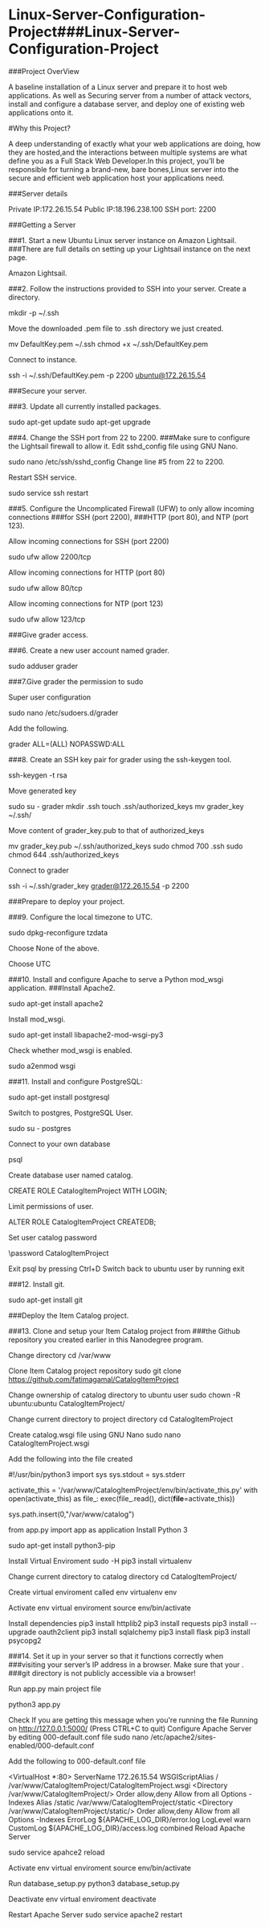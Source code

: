 # Linux-Server-Configuration-Project###Linux-Server-Configuration-Project
###Project OverView

A baseline installation of a Linux server and prepare it to host web applications. 
As well as Securing server from a number of attack vectors,
install and configure a database server,
and deploy one of existing web applications onto it.

#Why this Project?

A deep understanding of exactly what your web applications are doing,
how they are hosted,and the interactions between multiple systems are what define you as
a Full Stack Web Developer.In this project, you’ll be responsible for turning a brand-new,
bare bones,Linux server into the secure and efficient web application host your applications need.

###Server details

Private IP:172.26.15.54
Public IP:18.196.238.100
SSH port: 2200

###Getting a Server

###1. Start a new Ubuntu Linux server instance on Amazon Lightsail. 
###There are full details on setting up your Lightsail instance on the next page.

Amazon Lightsail.

###2. Follow the instructions provided to SSH into your server.
Create a directory.


mkdir -p ~/.ssh

Move the downloaded .pem file to .ssh directory we just created.

mv DefaultKey.pem ~/.ssh
chmod +x ~/.ssh/DefaultKey.pem

Connect to instance.

ssh -i ~/.ssh/DefaultKey.pem -p 2200 ubuntu@172.26.15.54

###Secure your server.

###3. Update all currently installed packages.

sudo apt-get update
sudo apt-get upgrade

###4. Change the SSH port from 22 to 2200. 
###Make sure to configure the Lightsail firewall to allow it.
Edit sshd_config file using GNU Nano.

sudo nano /etc/ssh/sshd_config
Change line #5 from 22 to 2200.

Restart SSH service.

sudo service ssh restart

###5. Configure the Uncomplicated Firewall (UFW) to only allow incoming connections 
###for SSH (port 2200),
###HTTP (port 80), and NTP (port 123).

Allow incoming connections for SSH (port 2200)

sudo ufw allow 2200/tcp

Allow incoming connections for HTTP (port 80)

sudo ufw allow 80/tcp

Allow incoming connections for NTP (port 123)

sudo ufw allow 123/tcp

###Give grader access.

###6. Create a new user account named grader.

sudo adduser grader

###7.Give grader the permission to sudo

Super user configuration

sudo nano /etc/sudoers.d/grader

Add the following.

grader ALL=(ALL) NOPASSWD:ALL

###8. Create an SSH key pair for grader using the ssh-keygen tool.

ssh-keygen -t rsa

Move generated key

sudo su - grader
mkdir .ssh
touch .ssh/authorized_keys
mv grader_key ~/.ssh/

Move content of grader_key.pub to that of authorized_keys

mv grader_key.pub ~/.ssh/authorized_keys
sudo chmod 700 .ssh
sudo chmod 644 .ssh/authorized_keys

Connect to grader

ssh -i ~/.ssh/grader_key grader@172.26.15.54 -p 2200

###Prepare to deploy your project.

###9. Configure the local timezone to UTC.

sudo dpkg-reconfigure tzdata

Choose None of the above.

Choose UTC

###10. Install and configure Apache to serve a Python mod_wsgi application.
###Install Apache2.

sudo apt-get install apache2

Install mod_wsgi.

sudo apt-get install libapache2-mod-wsgi-py3

Check whether mod_wsgi is enabled.

sudo a2enmod wsgi

###11. Install and configure PostgreSQL:

sudo apt-get install postgresql

Switch to postgres, PostgreSQL User.

sudo su - postgres

Connect to your own database

psql

Create database user named catalog.

CREATE ROLE CatalogItemProject WITH LOGIN;

Limit permissions of user.

ALTER ROLE CatalogItemProject CREATEDB;

Set user catalog password

\password CatalogItemProject

Exit psql by pressing Ctrl+D
Switch back to ubuntu user by running exit

###12. Install git.

sudo apt-get install git

###Deploy the Item Catalog project.

###13. Clone and setup your Item Catalog project from 
###the Github repository you created earlier in this Nanodegree program.

Change directory
cd /var/www

Clone Item Catalog project repository
sudo git clone https://github.com/fatimagamal/CatalogItemProject

Change ownership of catalog directory to ubuntu user
sudo chown -R ubuntu:ubuntu CatalogItemProject/

Change current directory to project directory
cd CatalogItemProject

Create catalog.wsgi file using GNU Nano
sudo nano CatalogItemProject.wsgi

Add the following into the file created

#!/usr/bin/python3
import sys
sys.stdout = sys.stderr

activate_this = '/var/www/CatalogItemProject/env/bin/activate_this.py'
with open(activate_this) as file_:
exec(file_.read(), dict(__file__=activate_this))

sys.path.insert(0,"/var/www/catalog")

from app.py import app as application
Install Python 3

sudo apt-get install python3-pip

Install Virtual Enviroment
sudo -H pip3 install virtualenv

Change current directory to catalog directory
cd CatalogItemProject/

Create virtual enviroment called env
virtualenv env

Activate env virtual enviroment
source env/bin/activate

Install dependencies
pip3 install httplib2
pip3 install requests
pip3 install --upgrade oauth2client
pip3 install sqlalchemy
pip3 install flask
pip3 install psycopg2

###14. Set it up in your server so that it functions correctly when 
###visiting your server’s IP address in a browser. Make sure that your .
###git directory is not publicly accessible via a browser!

Run app.py main project file

python3 app.py

Check If you are getting this message when you're running the file
Running on http://127.0.0.1:5000/ (Press CTRL+C to quit)
Configure Apache Server by editing 000-default.conf file
sudo nano /etc/apache2/sites-enabled/000-default.conf

Add the following to 000-default.conf file





<VirtualHost *:80>
            ServerName 172.26.15.54
            WSGIScriptAlias / /var/www/CatalogItemProject/CatalogItemProject.wsgi
            <Directory /var/www/CatalogItemProject/>
                  Order allow,deny
                  Allow from all
                  Options -Indexes
            </Directory>
            Alias /static /var/www/CatalogItemProject/static
            <Directory /var/www/CatalogItemProject/static/>
                  Order allow,deny
                  Allow from all
                  Options -Indexes
            </Directory>
            ErrorLog ${APACHE_LOG_DIR}/error.log
            LogLevel warn
            CustomLog ${APACHE_LOG_DIR}/access.log combined
</VirtualHost>
Reload Apache Server

sudo service apahce2 reload

Activate env virtual enviroment
source env/bin/activate

Run database_setup.py
python3 database_setup.py

Deactivate env virtual enviroment
deactivate

Restart Apache Server
sudo service apache2 restart
